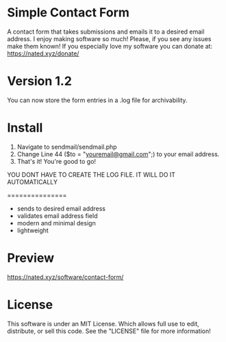 Simple Contact Form
====================================

A contact form that takes submissions and emails it to a desired email address.
I enjoy making software so much! Please, if you see any issues make them 
known! If you especially love my software you can donate at: https://nated.xyz/donate/

Version 1.2
============

You can now store the form entries in a .log file for archivability. 

Install
========
1) Navigate to sendmail/sendmail.php
2) Change Line 44 ($to = "youremail@gmail.com";)
to your email address.
3) That's it! You're good to go!

YOU DONT HAVE TO CREATE THE LOG FILE. IT WILL DO IT AUTOMATICALLY

===============
* sends to desired email address
* validates email address field
* modern and minimal design
* lightweight

Preview
========
https://nated.xyz/software/contact-form/

License
==========
This software is under an MIT License. Which allows full use to edit, distribute, or sell this code.
See the "LICENSE" file for more information!

